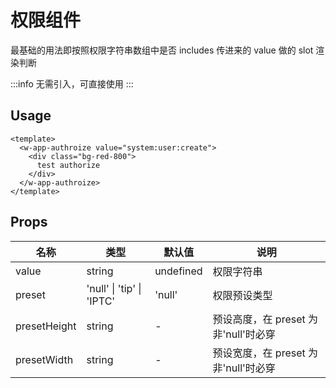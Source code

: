 # 权限组件

最基础的用法即按照权限字符串数组中是否 includes 传进来的 value 做的 slot 渲染判断

:::info
无需引入，可直接使用
:::

## Usage

```vue
<template>
  <w-app-authroize value="system:user:create">
    <div class="bg-red-800">
      test authorize
    </div>
  </w-app-authroize>
</template>
```

## Props

| 名称         | 类型                      | 默认值    | 说明                               |
| ------------ | ------------------------- | --------- | ---------------------------------- |
| value        | string                    | undefined | 权限字符串                         |
| preset       | 'null' \| 'tip' \| 'IPTC' | 'null'    | 权限预设类型                       |
| presetHeight | string                    | -         | 预设高度，在 preset 为非'null'时必穿 |
| presetWidth  | string                    | -         | 预设宽度，在 preset 为非'null'时必穿 |
